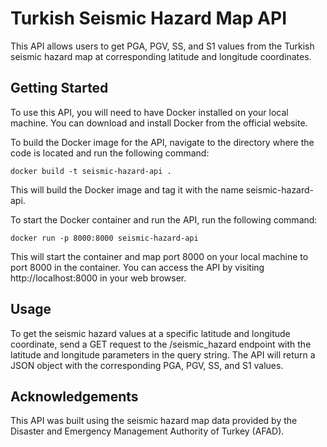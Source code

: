 # Turkish Seismic Hazard Map API
This API allows users to get PGA, PGV, SS, and S1 values from the Turkish seismic hazard map at corresponding latitude and longitude coordinates.

## Getting Started
To use this API, you will need to have Docker installed on your local machine. You can download and install Docker from the official website.

To build the Docker image for the API, navigate to the directory where the code is located and run the following command:

`docker build -t seismic-hazard-api .
`

This will build the Docker image and tag it with the name seismic-hazard-api.

To start the Docker container and run the API, run the following command:

`docker run -p 8000:8000 seismic-hazard-api`

This will start the container and map port 8000 on your local machine to port 8000 in the container. You can access the API by visiting http://localhost:8000 in your web browser.

## Usage
To get the seismic hazard values at a specific latitude and longitude coordinate, send a GET request to the /seismic_hazard endpoint with the latitude and longitude parameters in the query string. The API will return a JSON object with the corresponding PGA, PGV, SS, and S1 values.

## Acknowledgements
This API was built using the seismic hazard map data provided by the Disaster and Emergency Management Authority of Turkey (AFAD).
